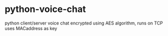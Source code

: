 # python-voice-chat
python client/server voice chat encrypted using AES algorithm, runs on TCP uses MACaddress as key
